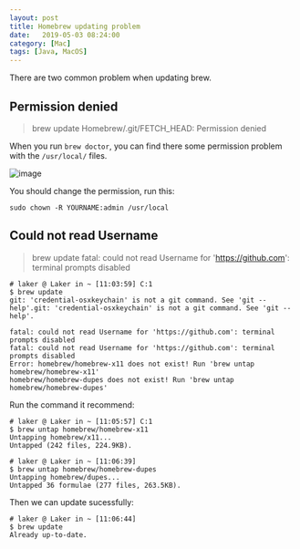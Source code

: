 ```yaml
---
layout: post
title: Homebrew updating problem
date:   2019-05-03 08:24:00
category: [Mac]
tags: [Java, MacOS]
---
```



There are two common problem when updating brew.

<!--more-->

## Permission denied
> brew update Homebrew/.git/FETCH_HEAD: Permission denied

When you run `brew doctor`, you can find there some permission problem with the `/usr/local/` files.

![image](https://wx4.sinaimg.cn/mw690/6d184cefly1g2oamxl1c1j21po0rmhdt.jpg)

You should change the permission, run this:

    sudo chown -R YOURNAME:admin /usr/local


## Could not read Username

> brew update fatal: could not read Username for 'https://github.com': terminal prompts disabled

```
# laker @ Laker in ~ [11:03:59] C:1
$ brew update
git: 'credential-osxkeychain' is not a git command. See 'git --help'.git: 'credential-osxkeychain' is not a git command. See 'git --help'.

fatal: could not read Username for 'https://github.com': terminal prompts disabled
fatal: could not read Username for 'https://github.com': terminal prompts disabled
Error: homebrew/homebrew-x11 does not exist! Run 'brew untap homebrew/homebrew-x11'
homebrew/homebrew-dupes does not exist! Run 'brew untap homebrew/homebrew-dupes'
```


Run the command it recommend:

```
# laker @ Laker in ~ [11:05:57] C:1
$ brew untap homebrew/homebrew-x11
Untapping homebrew/x11...
Untapped (242 files, 224.9KB).

# laker @ Laker in ~ [11:06:39]
$ brew untap homebrew/homebrew-dupes
Untapping homebrew/dupes...
Untapped 36 formulae (277 files, 263.5KB).
```

Then we can update sucessfully:

```
# laker @ Laker in ~ [11:06:44]
$ brew update
Already up-to-date.
```
